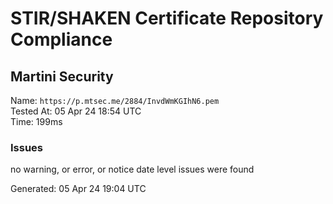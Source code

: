 # STIR/SHAKEN Certificate Repository Compliance

## Martini Security

Name: `https://p.mtsec.me/2884/InvdWmKGIhN6.pem`\
Tested At: 05 Apr 24 18:54 UTC\
Time: 199ms

### Issues

no warning, or error, or notice date level issues were found

Generated: 05 Apr 24 19:04 UTC